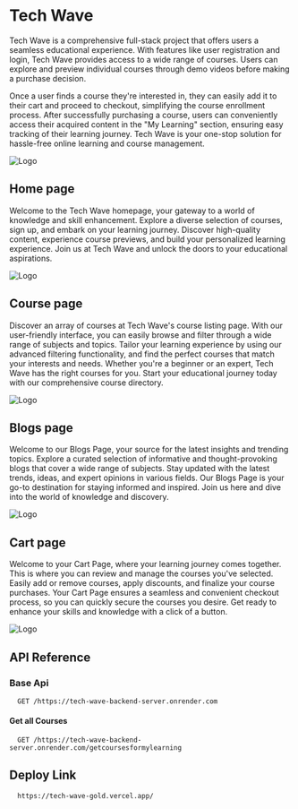 
# Tech Wave

Tech Wave is a comprehensive full-stack project that offers users a seamless educational experience. With features like user registration and login, Tech Wave provides access to a wide range of courses. Users can explore and preview individual courses through demo videos before making a purchase decision.

Once a user finds a course they're interested in, they can easily add it to their cart and proceed to checkout, simplifying the course enrollment process. After successfully purchasing a course, users can conveniently access their acquired content in the "My Learning" section, ensuring easy tracking of their learning journey. Tech Wave is your one-stop solution for hassle-free online learning and course management.


![Logo](https://dev-to-uploads.s3.amazonaws.com/uploads/articles/5jpu192myxgvavu6u3ee.jpeg)


## Home page
 
 Welcome to the Tech Wave homepage, your gateway to a world of knowledge and skill enhancement. Explore a diverse selection of courses, sign up, and embark on your learning journey. Discover high-quality content, experience course previews, and build your personalized learning experience. Join us at Tech Wave and unlock the doors to your educational aspirations.

 ![Logo](https://dev-to-uploads.s3.amazonaws.com/uploads/articles/y8w7ho5tummfpxp8gj9o.jpg)


## Course page

Discover an array of courses at Tech Wave's course listing page. With our user-friendly interface, you can easily browse and filter through a wide range of subjects and topics. Tailor your learning experience by using our advanced filtering functionality, and find the perfect courses that match your interests and needs. Whether you're a beginner or an expert, Tech Wave has the right courses for you. Start your educational journey today with our comprehensive course directory.

![Logo](https://dev-to-uploads.s3.amazonaws.com/uploads/articles/1yb6q324q1eergoto1m9.jpg)

## Blogs page


Welcome to our Blogs Page, your source for the latest insights and trending topics. Explore a curated selection of informative and thought-provoking blogs that cover a wide range of subjects. Stay updated with the latest trends, ideas, and expert opinions in various fields. Our Blogs Page is your go-to destination for staying informed and inspired. Join us here and dive into the world of knowledge and discovery.

![Logo](https://dev-to-uploads.s3.amazonaws.com/uploads/articles/ykfy2i8yzv76k7989xuw.jpg)

## Cart page


Welcome to your Cart Page, where your learning journey comes together. This is where you can review and manage the courses you've selected. Easily add or remove courses, apply discounts, and finalize your course purchases. Your Cart Page ensures a seamless and convenient checkout process, so you can quickly secure the courses you desire. Get ready to enhance your skills and knowledge with a click of a button.

![Logo](https://dev-to-uploads.s3.amazonaws.com/uploads/articles/zb86iwgat1w2d9v536yk.jpg)

## API Reference

### Base Api 

```http
  GET /https://tech-wave-backend-server.onrender.com
```

#### Get all Courses

```http
  GET /https://tech-wave-backend-server.onrender.com/getcoursesformylearning
```

## Deploy Link

```http
  https://tech-wave-gold.vercel.app/
```

